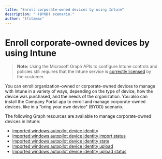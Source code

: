 ```yaml
---
title: "Enroll corporate-owned devices by using Intune"
description: " (BYOD) scenario."author: "tfitzmac"
---
```


# Enroll corporate-owned devices by using Intune> **Note:** Using the Microsoft Graph APIs to configure Intune controls and policies still requires that the Intune service is [correctly licensed](https://www.microsoft.com/en-us/cloud-platform/microsoft-intune-pricing) by the customer.You can enroll organization-owned or corporate-owned devices to manage with Intune in a variety of ways, depending on the type of device, how the device was purchased, and the needs of the organization. You also can install the Company Portal app to enroll and manage corporate-owned devices, like in a "bring your own device" (BYOD) scenario.The following Graph resources are available to manage corporate-owned devices in Intune:- [Imported windows autopilot device identity](intune-enrollment-importedwindowsautopilotdeviceidentity.md)- [Imported windows autopilot device identity import status](intune-enrollment-importedwindowsautopilotdeviceidentityimportstatus.md)- [Imported windows autopilot device identity state](intune-enrollment-importedwindowsautopilotdeviceidentitystate.md)- [Imported windows autopilot device identity upload](intune-enrollment-importedwindowsautopilotdeviceidentityupload.md)- [Imported windows autopilot device identity upload status](intune-enrollment-importedwindowsautopilotdeviceidentityuploadstatus.md)